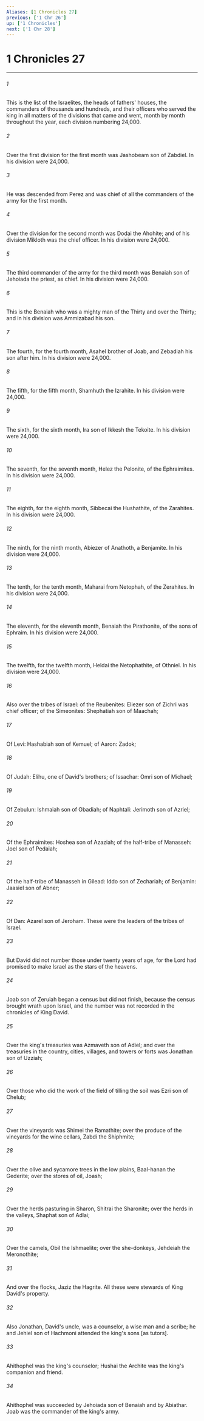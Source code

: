 ```yaml
---
Aliases: [1 Chronicles 27]
previous: ['1 Chr 26']
up: ['1 Chronicles']
next: ['1 Chr 28']
---
```

# 1 Chronicles 27

***


###### 1 


This is the list of the Israelites, the heads of fathers' houses, the commanders of thousands and hundreds, and their officers who served the king in all matters of the divisions that came and went, month by month throughout the year, each division numbering 24,000. 


###### 2 


Over the first division for the first month was Jashobeam son of Zabdiel. In his division were 24,000. 


###### 3 


He was descended from Perez and was chief of all the commanders of the army for the first month. 


###### 4 


Over the division for the second month was Dodai the Ahohite; and of his division Mikloth was the chief officer. In his division were 24,000. 


###### 5 


The third commander of the army for the third month was Benaiah son of Jehoiada the priest, as chief. In his division were 24,000. 


###### 6 


This is the Benaiah who was a mighty man of the Thirty and over the Thirty; and in his division was Ammizabad his son. 


###### 7 


The fourth, for the fourth month, Asahel brother of Joab, and Zebadiah his son after him. In his division were 24,000. 


###### 8 


The fifth, for the fifth month, Shamhuth the Izrahite. In his division were 24,000. 


###### 9 


The sixth, for the sixth month, Ira son of Ikkesh the Tekoite. In his division were 24,000. 


###### 10 


The seventh, for the seventh month, Helez the Pelonite, of the Ephraimites. In his division were 24,000. 


###### 11 


The eighth, for the eighth month, Sibbecai the Hushathite, of the Zarahites. In his division were 24,000. 


###### 12 


The ninth, for the ninth month, Abiezer of Anathoth, a Benjamite. In his division were 24,000. 


###### 13 


The tenth, for the tenth month, Maharai from Netophah, of the Zerahites. In his division were 24,000. 


###### 14 


The eleventh, for the eleventh month, Benaiah the Pirathonite, of the sons of Ephraim. In his division were 24,000. 


###### 15 


The twelfth, for the twelfth month, Heldai the Netophathite, of Othniel. In his division were 24,000. 


###### 16 


Also over the tribes of Israel: of the Reubenites: Eliezer son of Zichri was chief officer; of the Simeonites: Shephatiah son of Maachah; 


###### 17 


Of Levi: Hashabiah son of Kemuel; of Aaron: Zadok; 


###### 18 


Of Judah: Elihu, one of David's brothers; of Issachar: Omri son of Michael; 


###### 19 


Of Zebulun: Ishmaiah son of Obadiah; of Naphtali: Jerimoth son of Azriel; 


###### 20 


Of the Ephraimites: Hoshea son of Azaziah; of the half-tribe of Manasseh: Joel son of Pedaiah; 


###### 21 


Of the half-tribe of Manasseh in Gilead: Iddo son of Zechariah; of Benjamin: Jaasiel son of Abner; 


###### 22 


Of Dan: Azarel son of Jeroham. These were the leaders of the tribes of Israel. 


###### 23 


But David did not number those under twenty years of age, for the Lord had promised to make Israel as the stars of the heavens. 


###### 24 


Joab son of Zeruiah began a census but did not finish, because the census brought wrath upon Israel, and the number was not recorded in the chronicles of King David. 


###### 25 


Over the king's treasuries was Azmaveth son of Adiel; and over the treasuries in the country, cities, villages, and towers or forts was Jonathan son of Uzziah; 


###### 26 


Over those who did the work of the field of tilling the soil was Ezri son of Chelub; 


###### 27 


Over the vineyards was Shimei the Ramathite; over the produce of the vineyards for the wine cellars, Zabdi the Shiphmite; 


###### 28 


Over the olive and sycamore trees in the low plains, Baal-hanan the Gederite; over the stores of oil, Joash; 


###### 29 


Over the herds pasturing in Sharon, Shitrai the Sharonite; over the herds in the valleys, Shaphat son of Adlai; 


###### 30 


Over the camels, Obil the Ishmaelite; over the she-donkeys, Jehdeiah the Meronothite; 


###### 31 


And over the flocks, Jaziz the Hagrite. All these were stewards of King David's property. 


###### 32 


Also Jonathan, David's uncle, was a counselor, a wise man and a scribe; he and Jehiel son of Hachmoni attended the king's sons [as tutors]. 


###### 33 


Ahithophel was the king's counselor; Hushai the Archite was the king's companion and friend. 


###### 34 


Ahithophel was succeeded by Jehoiada son of Benaiah and by Abiathar. Joab was the commander of the king's army.
